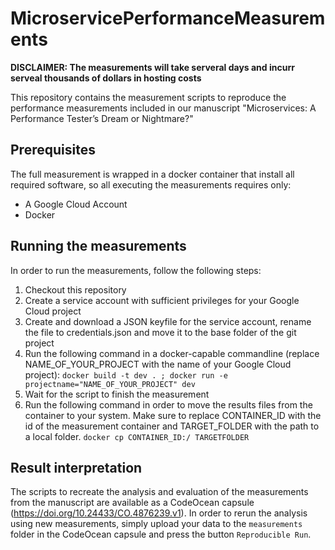 # MicroservicePerformanceMeasurements
**DISCLAIMER: The measurements will take serveral days and incurr serveal thousands of dollars in hosting costs**

This repository contains the measurement scripts to reproduce the performance measurements included in our manuscript "Microservices: A Performance Tester’s Dream or Nightmare?"

## Prerequisites ##
The full measurement is wrapped in a docker container that install all required software, so all executing the measurements requires only:
* A Google Cloud Account
* Docker 

## Running the measurements ##
In order to run the measurements, follow the following steps:
1. Checkout this repository
2. Create a service account with sufficient privileges for your Google Cloud project
3. Create and download a JSON keyfile for the service account, rename the file to credentials.json and move it to the base folder of the git project
4. Run the following command in a docker-capable commandline (replace NAME_OF_YOUR_PROJECT with the name of your Google Cloud project):
`docker build -t dev . ; docker run -e projectname="NAME_OF_YOUR_PROJECT" dev`
5. Wait for the script to finish the measurement
6. Run the following command in order to move the results files from the container to your system. Make sure to replace CONTAINER_ID with the id of the measurement container and TARGET_FOLDER with the path to a local folder.
`docker cp CONTAINER_ID:/ TARGETFOLDER`

## Result interpretation ##
The scripts to recreate the analysis and evaluation of the measurements from the manuscript are available as a CodeOcean capsule (https://doi.org/10.24433/CO.4876239.v1). In order to rerun the analysis using new measurements, simply upload your data to the `measurements` folder in the CodeOcean capsule and press the button `Reproducible Run`. 
